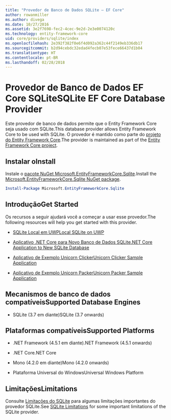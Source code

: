 ```yaml
---
title: "Provedor de Banco de Dados SQLite – EF Core"
author: rowanmiller
ms.author: divega
ms.date: 10/27/2016
ms.assetid: 3e2f7698-fec2-4cec-9e2d-2e3e0074120c
ms.technology: entity-framework-core
uid: core/providers/sqlite/index
ms.openlocfilehash: 2e392f382f0e6f4d092a362c44f2149eb336db17
ms.sourcegitcommit: b2d94cebdc32edad4fecb07e53fece66437d1b04
ms.translationtype: HT
ms.contentlocale: pt-BR
ms.lasthandoff: 02/28/2018
---
```

# <a name="sqlite-ef-core-database-provider"></a><span data-ttu-id="70380-102">Provedor de Banco de Dados EF Core SQLite</span><span class="sxs-lookup"><span data-stu-id="70380-102">SQLite EF Core Database Provider</span></span>

<span data-ttu-id="70380-103">Este provedor de banco de dados permite que o Entity Framework Core seja usado com SQLite.</span><span class="sxs-lookup"><span data-stu-id="70380-103">This database provider allows Entity Framework Core to be used with SQLite.</span></span> <span data-ttu-id="70380-104">O provedor é mantido como parte do [projeto do Entity Framework Core](https://github.com/aspnet/EntityFrameworkCore).</span><span class="sxs-lookup"><span data-stu-id="70380-104">The provider is maintained as part of the [Entity Framework Core project](https://github.com/aspnet/EntityFrameworkCore).</span></span>

## <a name="install"></a><span data-ttu-id="70380-105">Instalar o</span><span class="sxs-lookup"><span data-stu-id="70380-105">Install</span></span>

<span data-ttu-id="70380-106">Instale o [pacote NuGet Microsoft.EntityFrameworkCore.Sqlite](https://www.nuget.org/packages/Microsoft.EntityFrameworkCore.Sqlite/).</span><span class="sxs-lookup"><span data-stu-id="70380-106">Install the [Microsoft.EntityFrameworkCore.Sqlite NuGet package](https://www.nuget.org/packages/Microsoft.EntityFrameworkCore.Sqlite/).</span></span>

``` powershell
Install-Package Microsoft.EntityFrameworkCore.Sqlite
```

## <a name="get-started"></a><span data-ttu-id="70380-107">Introdução</span><span class="sxs-lookup"><span data-stu-id="70380-107">Get Started</span></span>

<span data-ttu-id="70380-108">Os recursos a seguir ajudará você a começar a usar esse provedor.</span><span class="sxs-lookup"><span data-stu-id="70380-108">The following resources will help you get started with this provider.</span></span>
* [<span data-ttu-id="70380-109">SQLite Local em UWP</span><span class="sxs-lookup"><span data-stu-id="70380-109">Local SQLite on UWP</span></span>](../../get-started/uwp/getting-started.md)

* [<span data-ttu-id="70380-110">Aplicativo .NET Core para Novo Banco de Dados SQLite</span><span class="sxs-lookup"><span data-stu-id="70380-110">.NET Core Application to New SQLite Database</span></span>](../../get-started/netcore/new-db-sqlite.md)

* [<span data-ttu-id="70380-111">Aplicativo de Exemplo Unicorn Clicker</span><span class="sxs-lookup"><span data-stu-id="70380-111">Unicorn Clicker Sample Application</span></span>](https://github.com/rowanmiller/UnicornStore/tree/master/UnicornClicker/UWP)

* [<span data-ttu-id="70380-112">Aplicativo de Exemplo Unicorn Packer</span><span class="sxs-lookup"><span data-stu-id="70380-112">Unicorn Packer Sample Application</span></span>](https://github.com/rowanmiller/UnicornStore/tree/master/UnicornPacker)

## <a name="supported-database-engines"></a><span data-ttu-id="70380-113">Mecanismos de banco de dados compatíveis</span><span class="sxs-lookup"><span data-stu-id="70380-113">Supported Database Engines</span></span>

* <span data-ttu-id="70380-114">SQLite (3.7 em diante)</span><span class="sxs-lookup"><span data-stu-id="70380-114">SQLite (3.7 onwards)</span></span>

## <a name="supported-platforms"></a><span data-ttu-id="70380-115">Plataformas compatíveis</span><span class="sxs-lookup"><span data-stu-id="70380-115">Supported Platforms</span></span>

* <span data-ttu-id="70380-116">.NET Framework (4.5.1 em diante)</span><span class="sxs-lookup"><span data-stu-id="70380-116">.NET Framework (4.5.1 onwards)</span></span>

* <span data-ttu-id="70380-117">.NET Core</span><span class="sxs-lookup"><span data-stu-id="70380-117">.NET Core</span></span>

* <span data-ttu-id="70380-118">Mono (4.2.0 em diante)</span><span class="sxs-lookup"><span data-stu-id="70380-118">Mono (4.2.0 onwards)</span></span>

* <span data-ttu-id="70380-119">Plataforma Universal do Windows</span><span class="sxs-lookup"><span data-stu-id="70380-119">Universal Windows Platform</span></span>

## <a name="limitations"></a><span data-ttu-id="70380-120">Limitações</span><span class="sxs-lookup"><span data-stu-id="70380-120">Limitations</span></span>

<span data-ttu-id="70380-121">Consulte [Limitações do SQLite](limitations.md) para algumas limitações importantes do provedor SQLite.</span><span class="sxs-lookup"><span data-stu-id="70380-121">See [SQLite Limitations](limitations.md) for some important limitations of the SQLite provider.</span></span>
